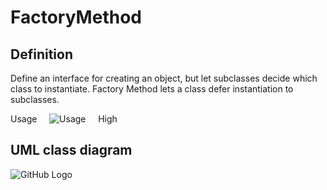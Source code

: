 # FactoryMethod

## Definition

Define an interface for creating an object, but let subclasses decide which class to instantiate. Factory Method lets a class defer instantiation to subclasses.

Usage     ![Usage](../../../docs/Pictures/Usage5.png)     High

## UML class diagram

![GitHub Logo](../../../docs/Diagrams/UML/DesignPatterns/FactoryMethod.png)
